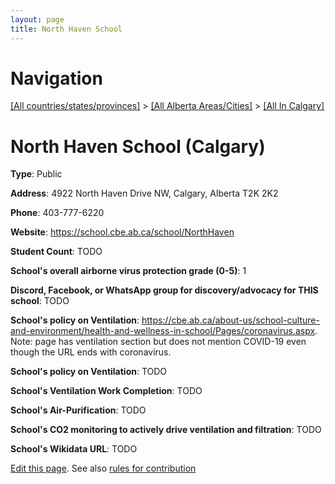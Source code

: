 ```yaml
---
layout: page
title: North Haven School
---
```

# Navigation

[[All countries/states/provinces]](../../..) > [[All Alberta Areas/Cities]](../..) > [[All In Calgary]](..)

# North Haven School (Calgary)

**Type**: Public

**Address**: 4922 North Haven Drive NW, Calgary, Alberta T2K 2K2

**Phone**: 403-777-6220

**Website**: <https://school.cbe.ab.ca/school/NorthHaven>

**Student Count**: TODO

**School's overall airborne virus protection grade (0-5)**: 1

**Discord, Facebook, or WhatsApp group for discovery/advocacy for THIS school**: TODO

**School's policy on Ventilation**: <https://cbe.ab.ca/about-us/school-culture-and-environment/health-and-wellness-in-school/Pages/coronavirus.aspx>. Note: page has ventilation section but does not mention COVID-19 even though the URL ends with coronavirus.

**School's policy on Ventilation**: TODO

**School's Ventilation Work Completion**: TODO

**School's Air-Purification**: TODO

**School's CO2 monitoring to actively drive ventilation and filtration**: TODO

**School's Wikidata URL**: TODO


[Edit this page](https://github.com/ventilate-schools/AB/edit/main/./Calgary/North_Haven_School.md). See also [rules for contribution](../../../contribution-rules/)